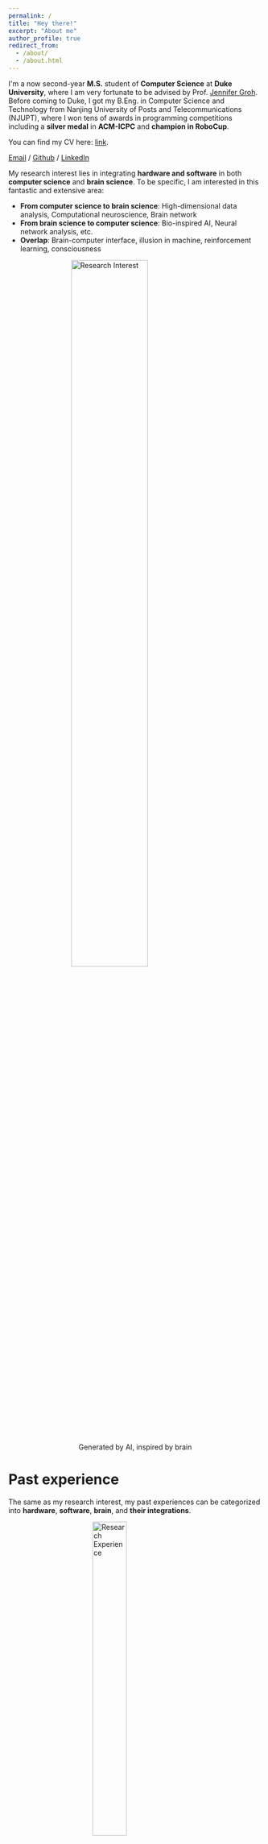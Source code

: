 ```yaml
---
permalink: /
title: "Hey there!"
excerpt: "About me"
author_profile: true
redirect_from: 
  - /about/
  - /about.html
---
```



I'm a now second-year **M.S.** student of **Computer Science** at **Duke University**, where I am very fortunate to be advised by Prof. [Jennifer Groh](https://people.duke.edu/~jmgroh/). Before coming to Duke, I got my B.Eng. in Computer Science and Technology from Nanjing University of Posts and Telecommunications (NJUPT), where I won tens of awards in programming competitions including a **silver medal** in **ACM-ICPC** and **champion in RoboCup**.

You can find my CV here: [link](../assets/CV_YuchenCao.pdf).

[Email](mailto:im.yuchen.cao@duke.edu) / [Github](https://github.com/purmecia) / [LinkedIn](https://www.linkedin.com/in/yuchencaoduke/) 

My research interest lies in integrating **hardware and software** in both **computer science** and **brain science**. To be specific, I am interested in this fantastic and extensive area:

- **From computer science to brain science**: High-dimensional data analysis, Computational neuroscience, Brain network
- **From brain science to computer science**: Bio-inspired AI, Neural network analysis, etc.
- **Overlap**: Brain-computer interface, illusion in machine, reinforcement learning, consciousness

<figure>  
<img src="/images/research_interest.png" alt="Research Interest" style="width: 60%; display: block; margin-left: auto; margin-right: auto;"/>
  <figcaption style="display: block; text-align: center; margin-top: 10px;">Generated by AI, inspired by brain</figcaption>
</figure>

# Past experience

The same as my research interest, my past experiences can be categorized into **hardware**, **software**, **brain**, and **their integrations**.
<figure>  
<img src="/images/Research_experience.png" alt="Research Experience" style="width: 40%; display: block; margin-left: auto; margin-right: auto;"/>
  <figcaption style="display: block; text-align: center; margin-top: 10px;">Generated by brain, inspired by brain</figcaption></figure>

## Research experience

### McGurk Effect Research &nbsp; &nbsp; &nbsp;&nbsp;  <i>Jan. 2023 - Present</i>

 *Research Assistant*, Duke University (Supervised by Professor [Jennifer Groh](https://people.duke.edu/~jmgroh/))

>Led an individual interdisciplinary research project at the intersection of computer science and brain science, based on the McGurk effect, an illusion showing visual stimuli can alter auditory perception, to probe human multi-modal perception
  
<details>

<summary style="color:#42A5F5">Details (click to expand)</summary> 
<ul>
<li>Developed video stimuli that can elicit the McGurk effect on subjects with a 100% success rate, exceeding existing stimuli</li>
<li>Engineered a comprehensive system integrating hardware and software from scratch, including an eye tracker and in-ear microphones, coupled with
Psychtoolbox and JACK for efficient data capture in a sound-proof booth</li>
<li>Executed end-to-end experimental procedures with 15 participants, involving script writing, participant recruitment, and ear-canal sound data collection</li> 
<li>Applying interdisciplinary analytical methods, including sliding windowalignment, Mann-Whitney U test, and Fast Fourier Transform (FFT), for precise data analysis and visualization, to figure out what is inputted to the brain for processing</li>
</ul>

<img src="/images/McGurk.png" alt="McGurk" style="width: 40%; display: inline-block;"/>  

</details>

### Data-efficient Robust Single-life Reinforcement Learning

 *Researcher*, Duke University (Supervised by Professor [Pan Xu](https://panxulab.github.io/))

>Proposed a novel fine-tuning algorithm in Reinforcement Learning, emphasizing robustness against dynamics change and data efficiency, adaptable to real-world single-life environment

<details>

<summary style="color:#42A5F5">Details (click to expand)</summary>

<ul>
<li>Conducting comprehensive simulation tests to validate the algorithm's efficacy using the OpenAI Gym environment</li>
</ul>

<img src="/images/RL.png" alt="McGurk" style="width: 40%; display: inline-block;"/>  

</details>

### Energy Efficiency Evaluation and Prediction for Large-scale Cloud Data Centers

*Research Assistant*, NJUPT (Supervised by Professor Yun Li, Undergraduate Thesis)

>Developed methods to evaluate and predict the energy efficiency of large-scale cloud data centers, Collaborating with ten people of different levels as  the only undergraduate student

<details>

<summary style="color:#42A5F5">Details (click to expand)</summary>

<ul>
<li>Conducted energy consumption modeling for servers and Docker containers, built time-series models for CPU-intensive, memory-intensive, and IO-intensive task flows, and analyzed energy usage across memory, CPU, and hard disks</li>
<li>Implemented OpenStack and Docker systems, simulating cloud data center environments, and collected data on energy usage and hardware specifications
Psychtoolbox and JACK for efficient data capture in a sound-proof booth</li>
<li>Specialized in hard disk failure prediction, applying techniques such as undersampling, automated machine learning, and online learning to address proposed issues in this task like data imbalance, conceptual drift, and feature divergence, achieving a prediction accuracy of 90.9% and a Matthews correlation coefficient (MCC) of 80.3%</li>
<li>Received <b>excellent undergraduate thesis award (Top 5%) </b>for products based on related research results</li>
</ul>

<img src="/images/disk.png" alt="Disk" style="idth: 40%; display: inline-block;"/>  

</details>
  
## Project Experience

### Emotional Response Detection through Brain-Computer Interface [[Report](/assets/BCI_YuchenCao.pdf)]

*Team Leader*, Brain-Computer Interface (BCI) Course design at Duke University



> Conducted EEG data collection using non-invasive P300 brain-computer interface and BCI2000 systems, capturing subjects' emotional responses to images from different emotional categories in the Geneva Affective PicturE Database (GAPED)
<details>

<summary style="color:#42A5F5">Details (click to expand)</summary>

<ul>
<li>Built and optimized deep learning models for wavelet analysis, incorporating GRU and LSTM architectures, achieving an F1 score of 0.72 in differentiating reactions to pleasant and unpleasant stimuli</li>
</ul>

<img src="/images/BCI.png" alt="BCI" style="width: 40%; display: inline-block;"/>  

</details>

### Mini Amazon [[Github](https://github.com/yuyue1999/Mini_Amazon_UPS)]

- *Team Leader*, Engineering Robust Server Software course design at Duke University
- with C++, Python, Django, PostgreSQL, Docker



>Led the development of a multi-threaded e-commerce platform simulating Amazon, encompassing both front-end and back-end functionalities, including product browsing, cart management, order placement, and status tracking

<details>

<summary style="color:#42A5F5">Details (click to expand)</summary>

<ul>
<li>Realized system connection with 2 UPS groups to simulate real-world website, employed Google Protocol Buffer Messages for efficient inter-system communication and materialized features like order dispatch and warehouse management</li>
<li>Packaged the application using Docker Compose for streamlined deployment, and facilitated external access via Nginx</li>
</ul>

</details>

### Common Sense Model Distillation Research [[Report](/assets/NLP_YuchenCao.pdf)] [[Github](https://github.com/purmecia/Sym_Model_Distill)]

- Team Leader, Natural Language Processing (NLP) course design at Duke University

- with Pytorch, Python, Numpy, Pandas



> Distilled 15 student models, including GPT2 and GPT, varying in size and architecture, from a large teacher language model, using corpus expansion and filtering techniques in Symbolic Knowledge Distillation, in order to determine the optimal design of a smaller language model that captures common-sense knowledge and to improve it

<details>

<summary style="color:#42A5F5">Details (click to expand)</summary>

<ul>
<li>Led a six-person team for manual evaluation of model outputs, and innovatively employed a critic model based on RoBERTa to automate this evaluation process and to enhance beam search performance, achieving a 72% acceptance rate improvement</li>
</ul>

<img src="/images/commonsense.png" alt="commonsense" style="width: 40%; display: inline-block;"/>  

</details>

## Competition Experience

### Design and Optimization of Triangle Counting Algorithm in Large-scale Graph Data 

Lead Developer, Big Data & Computational Intelligence Contest (China Computer Federation)


• Developed an efficient algorithm for counting triangles in large-scale graphs (40G), improving computation speed by 95%
using CPU (OpenMP) and GPU (CUDA) parallel computing with limited resources (60G memory, 16G graphics card)
• Employed Compressed Sparse Rows format for graph representation, transformed the Triangle Counting Forward
Algorithm into a parallel intersection algorithm based on Single Instruction Multiple Data on GPUs and devised slicing and
crossing techniques for handling memory limitations
• Optimized GPU resource utilization through node-parallelism, multi-block delay hiding, and shared memory with atomic
operations, ensuring both computational speed and accuracy


### Rescue Simulator (with Java) Nanjing, China
Team Member, 2019 RoboCup China Open Feb. 2019 - April 2019
• Developed rescue robot programs for the simulation of post-earthquake urban environment, focusing on agent behavior,
task execution, and communication within varied roles, including firefighter, police, ambulance, etc.
• Created an efficient task allocation strategy for firefighter agents based on distance to fires, employing the Hungarian
Algorithm in the central agent to enhance command on those agents, improving firefighting efforts of 10% performance
• Performed extensive code refactoring to align with new competition standards, introduced central agents, and implemented
a pre-computation process, resulting in a clearer system architecture and improved computational efficiency

### International Collegiate Programming Contest (ACM-ICPC, with C++) China
Team leader, coached by Professor Zhi Chen at NJUPT Oct. 2017 – June 2019
• Led a three-person group coding with only one computer to solve problems related to various algorithms and math
knowledge within five hours, allocated tasks to optimize problem-solving efficiency during contests
• Coordinated and frequently engaged in rigorous training sessions, mastered diverse algorithmic knowledge in domains
including dynamic programming, graph theory, data structures, etc., through practices

## Social Work Activity

### Founder & Mentor of Algorithm Study Group

- Science and Technology Association, School of Computer Science, NJUPT 

- *June 2018 - Sept. 2020* &nbsp; &nbsp; &nbsp;&nbsp;Nanjing, China


> Founded and led an algorithm study group to help students from diverse backgrounds, especially from underrepresented communities, engaged in publicity recruitment, and grew the team to over 50 members

• Conducted weekly programming and algorithmic lessons for the entire school, designed and organized school-level
programming competitions fostering academic inclusiveness and a deeper understanding of algorithms among students

### Volunteer Lecturer, ICPC (International Collegiate Programming Contest) School Team Nanjing, China
NJUPT Feb. 2019 – June 2019
• Organized and managed training sessions, meticulously selecting problem sets and coordinating contest logistics
• Conducted both online and offline lectures and Q&A sessions to support team members' understanding and progress

## Awards & Achievements

| Award                                                | Year        |
|------------------------------------------------------|-------------|
| Excellent Undergraduate Thesis Award (Top 5%), NJUPT | 2021        |
| Elite Student (Top 1%), NJUPT                        | 2019 & 2020 |
| Enterprise Scholarship (Top 2%), NJUPT               | 2019        |
| Excellent Social Work Award, NJUPT                   | 2018 & 2020 |
| Top 3%, Big Data & Computational Intelligence Contest| 2019        |
| Champion (First Prize), RoboCup China Open           | 2019        |
| Silver Medal, The ACM-ICPC Asia Regional Contest     | 2018        |
| Bronze Medal, China Collegiate Programming Contest   | 2018        |

## Core Competencies

### Programming Languages
C, C++, Python, Java, Lisp, Assembly Language, MATLAB, JavaScript, Go, Ruby, Rust

### Tools
Docker, OpenStack, Git, Unix/Linux, Qt, Visual Studio Code, MySQL, Psychtoolbox, BCI2000

### Machine Learning
TensorFlow, Scikit-learn, PyTorch, Keras, torch-nlp, OpenCV, pillow, Hugging Face